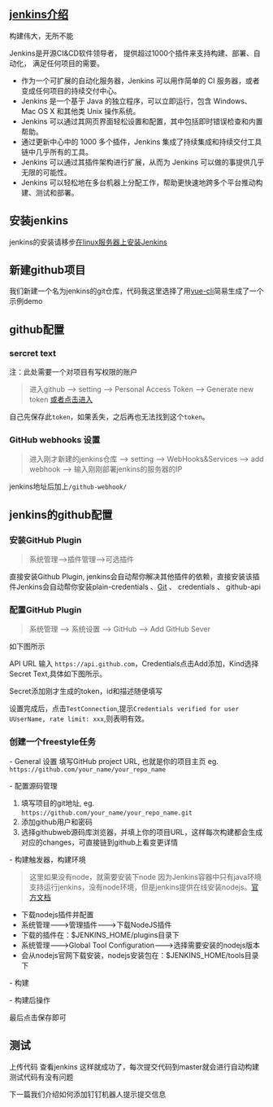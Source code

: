 
<elimg url='https://gitee.com/Wzhichao/img/raw/master/uPic/6EZtuT00%20.png'></elimg>


## [jenkins介绍](https://jenkins.io/zh/)
构建伟大，无所不能

Jenkins是开源CI&CD软件领导者， 提供超过1000个插件来支持构建、部署、自动化， 满足任何项目的需要。
- 作为一个可扩展的自动化服务器，Jenkins 可以用作简单的 CI 服务器，或者变成任何项目的持续交付中心。
- Jenkins 是一个基于 Java 的独立程序，可以立即运行，包含 Windows、Mac OS X 和其他类 Unix 操作系统。
- Jenkins 可以通过其网页界面轻松设置和配置，其中包括即时错误检查和内置帮助。
- 通过更新中心中的 1000 多个插件，Jenkins 集成了持续集成和持续交付工具链中几乎所有的工具。
- Jenkins 可以通过其插件架构进行扩展，从而为 Jenkins 可以做的事提供几乎无限的可能性。
- Jenkins 可以轻松地在多台机器上分配工作，帮助更快速地跨多个平台推动构建、测试和部署。

## 安装jenkins
jenkins的安装请移步[在linux服务器上安装Jenkins](https://www.cnblogs.com/wangzhichao/p/12692185.html)

## 新建github项目
我们新建一个名为jenkins的git仓库，代码我这里选择了用[vue-cli](https://cli.vuejs.org/)简易生成了一个示例demo
<elimg url='https://gitee.com/Wzhichao/img/raw/master/uPic/ByAMEO42%20.png'></elimg>

## github配置

### sercret text

注：此处需要一个对项目有写权限的账户

> 进入github --> setting --> Personal Access Token --> Generate new token
[或者点击进入](https://github.com/settings/tokens/new)

<elimg url='https://gitee.com/Wzhichao/img/raw/master/uPic/IYOV3G06%20.png'></elimg>

<elimg url='https://gitee.com/Wzhichao/img/raw/master/uPic/xUqndM35%20.png'></elimg>

自己先保存此`token`，如果丢失，之后再也无法找到这个`token`。

### GitHub webhooks 设置

> 进入刚才新建的jenkins仓库 --> setting --> WebHooks&Services --> add webhook --> 输入刚刚部署jenkins的服务器的IP

jenkins地址后加上```/github-webhook/```

<elimg url='https://gitee.com/Wzhichao/img/raw/master/uPic/QqqJoy08%20.png'></elimg>

## jenkins的github配置

### 安装GitHub Plugin

> 系统管理-->插件管理-->可选插件

直接安装Github Plugin, jenkins会自动帮你解决其他插件的依赖，直接安装该插件Jenkins会自动帮你安装plain-credentials 、[Git](http://lib.csdn.net/base/git) 、 credentials 、 github-api

<elimg url='https://gitee.com/Wzhichao/img/raw/master/uPic/436630-ff8c8744ed7ade0d15%20.png'></elimg>

### 配置GitHub Plugin

> 系统管理 --> 系统设置 --> GitHub --> Add GitHub Sever

如下图所示

<elimg url='https://gitee.com/Wzhichao/img/raw/master/uPic/rzzEY431%20.png'></elimg>

API URL 输入 `https://api.github.com`，Credentials点击Add添加，Kind选择Secret Text,具体如下图所示。

<elimg url='https://gitee.com/Wzhichao/img/raw/master/uPic/5srXs406%20.png'></elimg>

Secret添加刚才生成的token，id和描述随便填写

设置完成后，点击`TestConnection`,提示`Credentials
 verified for user UUserName, rate limit: xxx`,则表明有效。
 <elimg url='https://gitee.com/Wzhichao/img/raw/master/uPic/diNJuO28%20.png'></elimg>

 ### 创建一个freestyle任务
<elimg url='https://gitee.com/Wzhichao/img/raw/master/uPic/uMDxQj41%20.png'></elimg>
\- General 设置
填写GitHub project URL, 也就是你的项目主页
eg. `https://github.com/your_name/your_repo_name`

<elimg url='https://gitee.com/Wzhichao/img/raw/master/uPic/amghlB38%20.png'></elimg>

\- 配置源码管理

<elimg url='https://gitee.com/Wzhichao/img/raw/master/uPic/ycegOY59%20.png'></elimg>

1. 填写项目的git地址, eg. `https://github.com/your_name/your_repo_name.git`
2. 添加github用户和密码
3. 选择githubweb源码库浏览器，并填上你的项目URL，这样每次构建都会生成对应的changes，可直接链到github上看变更详情

\- 构建触发器，构建环境

<elimg url='https://gitee.com/Wzhichao/img/raw/master/uPic/OaN2fB22%20.png'></elimg>

<elimg url='https://gitee.com/Wzhichao/img/raw/master/uPic/FYgxXC09%20.png'></elimg>

>这里如果没有node，就需要安装下node
因为Jenkins容器中只有java环境支持运行jenkins，没有node环境，但是jenkins提供在线安装nodejs。[官方文档](https://plugins.jenkins.io/nodejs)

- 下载nodejs插件并配置
- 系统管理--->管理插件--->下载NodeJS插件
- 下载的插件在：$JENKINS_HOME/plugins目录下
- 系统管理--->Global Tool Configuration--->选择需要安装的nodejs版本
- 会从nodejs官网下载安装，nodejs安装包在：$JENKINS_HOME/tools目录下

<elimg url='https://gitee.com/Wzhichao/img/raw/master/uPic/3611157-f781ebbe880aa77203%20.png'></elimg>

\- 构建

<elimg url='https://gitee.com/Wzhichao/img/raw/master/uPic/0kqlIQ16%20.png'></elimg>

\- 构建后操作

<elimg url='https://gitee.com/Wzhichao/img/raw/master/uPic/3Cz30U13%20.png'></elimg>

最后点击保存即可

## 测试
上传代码
查看jenkins
<elimg url='https://gitee.com/Wzhichao/img/raw/master/uPic/MrUocw40%20.png'></elimg>
这样就成功了，每次提交代码到master就会进行自动构建测试代码有没有问题

下一篇我们介绍如何添加钉钉机器人提示提交信息